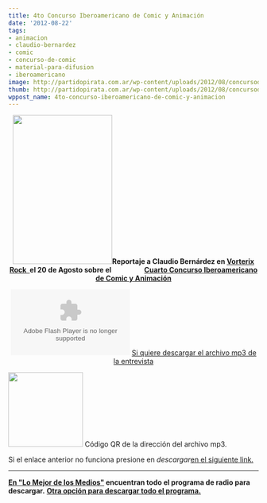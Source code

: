 ```yaml
---
title: 4to Concurso Iberoamericano de Comic y Animación
date: '2012-08-22'
tags:
- animacion
- claudio-bernardez
- comic
- concurso-de-comic
- material-para-difusion
- iberoamericano
image: http://partidopirata.com.ar/wp-content/uploads/2012/08/concursodecomic.jpg
thumb: http://partidopirata.com.ar/wp-content/uploads/2012/08/concursodecomic-150x150.jpg
wppost_name: 4to-concurso-iberoamericano-de-comic-y-animacion
---
```


<p style="text-align: center;"><a href="http://partidopirata.com.ar/wp-content/uploads/2012/08/concursodecomic.jpg"><img class="alignright size-medium wp-image-6127" title="concursodecomic" src="http://partidopirata.com.ar/wp-content/uploads/2012/08/concursodecomic-200x300.jpg" alt="" width="200" height="300" /></a><strong>Reportaje a Claudio Bernárdez en <a href="http://www.vorterix.com/home" target="_blank">Vorterix Rock  </a>el 20 de Agosto sobre el                    <a href="http://www.concursodecomic.com.ar/" target="_blank">Cuarto Concurso Iberoamericano de Comic y Animación</a></strong></p>

<center>
<object id="player1388912" width="240" height="133" classid="clsid:d27cdb6e-ae6d-11cf-96b8-444553540000" codebase="http://download.macromedia.com/pub/shockwave/cabs/flash/swflash.cab#version=6,0,40,0"><param name="AllowScriptAccess" value="always" /><param name="allowFullScreen" value="true" /><param name="wmode" value="transparent" /><param name="src" value="http://www.ivoox.com/playerivoox_ee_1388912_1.html" /><param name="allowfullscreen" value="true" /><param name="allowscriptaccess" value="always" /><embed id="player1388912" width="240" height="133" type="application/x-shockwave-flash" src="http://www.ivoox.com/playerivoox_ee_1388912_1.html" AllowScriptAccess="always" allowFullScreen="true" wmode="transparent" allowfullscreen="true" allowscriptaccess="always" /></object>
<a href="http://www.ivoox.com/entrevista-a-claudio-bernardez-vorterix-rock_md_1388912_1.mp3" target="_blank">Si quiere descargar el archivo mp3 de la entrevista</a></center>

<a href="http://partidopirata.com.ar/wp-content/uploads/2012/08/chart9.png"><img class="size-full wp-image-6141" title="chart" src="http://partidopirata.com.ar/wp-content/uploads/2012/08/chart9.png" alt="" width="150" height="150" /></a> Código QR de la dirección del archivo mp3.


Si el enlace anterior no funciona presione en <em>descargar</em><a href="http://www.ivoox.com/entrevista-a-claudio-bernardez-vorterix-rock-audios-mp3_rf_1388912_1.html" target="_blank">en el siguiente link.</a><strong>
</strong>

<hr />

<strong><a href="http://lomejordelosmedios.wordpress.com/2012/08/21/mario-pergolini-en-vorterix-rock-2082012/" target="_blank">En "Lo Mejor de los Medios"</a> encuentran todo el programa de radio para descargar.</strong>
<strong> <a href="http://www.ivoox.com/para-editarlo-nuevo_md_1388006_1.mp3" target="_blank">Otra opción para descargar todo el programa.</a></strong>

&nbsp;
